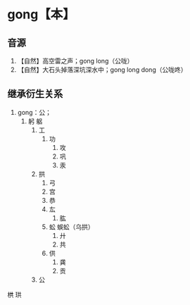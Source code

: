 # gong【本】

## 音源

1. 【自然】高空雷之声；gong long（公咙）
2. 【自然】大石头掉落深坑深水中；gong long dong（公咙咚）

## 继承衍生关系

1. gong：公；
   1. 躬 躳
      1. 工
         1. 功
            1. 攻
            2. 巩
            3. 汞
      2. 拱
         1. 弓
         2. 宫
         3. 恭
         4. 厷
            1. 肱
         5. 蚣 蜈蚣（乌拱）
            1. 廾
            2. 共
         6. 供
            1. 龚
            2. 贡
      3. 公

栱
珙
